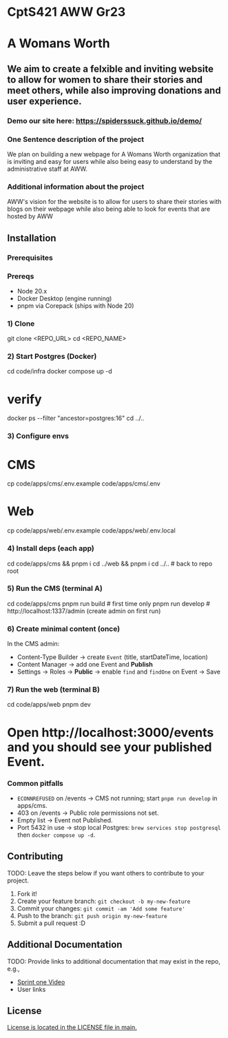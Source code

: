 # CptS421 AWW Gr23

# A Womans Worth

## We aim to create a felxible and inviting website to allow for women to share their stories and meet others, while also improving donations and user experience.

### Demo our site here: https://spiderssuck.github.io/demo/

### One Sentence description of the project

We plan on building a new webpage for A Womans Worth organization that is inviting and easy for users while also being easy to understand by the administrative staff at AWW.

### Additional information about the project

AWW's vision for the website is to allow for users to share their stories with blogs on their webpage while also being able to look for events that are hosted by AWW

## Installation

### Prerequisites

### Prereqs
- Node 20.x
- Docker Desktop (engine running)
- pnpm via Corepack (ships with Node 20)

### 1) Clone
git clone <REPO_URL>
cd <REPO_NAME>

### 2) Start Postgres (Docker)
cd code/infra
docker compose up -d
# verify
docker ps --filter "ancestor=postgres:16"
cd ../..

### 3) Configure envs
# CMS
cp code/apps/cms/.env.example code/apps/cms/.env
# Web
cp code/apps/web/.env.example code/apps/web/.env.local

### 4) Install deps (each app)
cd code/apps/cms && pnpm i
cd ../web && pnpm i
cd ../..   # back to repo root

### 5) Run the CMS (terminal A)
cd code/apps/cms
pnpm run build   # first time only
pnpm run develop # http://localhost:1337/admin (create admin on first run)

### 6) Create minimal content (once)
In the CMS admin:
- Content-Type Builder → create `Event` (title, startDateTime, location)
- Content Manager → add one Event and **Publish**
- Settings → Roles → **Public** → enable `find` and `findOne` on Event → Save

### 7) Run the web (terminal B)
cd code/apps/web
pnpm dev
# Open http://localhost:3000/events and you should see your published Event.

### Common pitfalls
- `ECONNREFUSED` on /events → CMS not running; start `pnpm run develop` in apps/cms.
- 403 on /events → Public role permissions not set.
- Empty list → Event not Published.
- Port 5432 in use → stop local Postgres: `brew services stop postgresql` then `docker compose up -d`.


## Contributing

TODO: Leave the steps below if you want others to contribute to your project.

1. Fork it!
2. Create your feature branch: `git checkout -b my-new-feature`
3. Commit your changes: `git commit -am 'Add some feature'`
4. Push to the branch: `git push origin my-new-feature`
5. Submit a pull request :D

## Additional Documentation

TODO: Provide links to additional documentation that may exist in the repo, e.g.,
  * [Sprint one Video](https://youtu.be/S8LtQ6oNvmo)
  * User links

## License
[License is located in the LICENSE file in main.](https://github.com/Kronera/CptS421AWWGr23/blob/4532b9d524ae301612e79c540446a4b5bb4fee3d/LICENSE)
